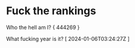 # Fuck the rankings

Who the hell am I?
{ 444269 }

What fucking year is it?
[ 2024-01-06T03:24:27Z ]
